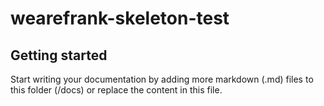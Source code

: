 # wearefrank-skeleton-test


## Getting started

Start writing your documentation by adding more markdown (.md) files to this
folder (/docs) or replace the content in this file.